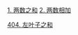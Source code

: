 
[1. 两数之和](./markdown/1.LeetCode.md) 
[2. 两数相加](./markdown/2.LeetCode.md) 

[404. 左叶子之和](./markdown/404.LeetCode.md) 